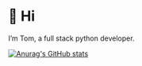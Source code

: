 # 👋 Hi

I’m Tom, a full stack python developer.

[![Anurag's GitHub stats](https://github-readme-stats.vercel.app/api?username=twarsop&theme=synthwave)](https://github.com/anuraghazra/github-readme-stats)

<!---
twarsop/twarsop is a ✨ special ✨ repository because its `README.md` (this file) appears on your GitHub profile.
You can click the Preview link to take a look at your changes.
--->
